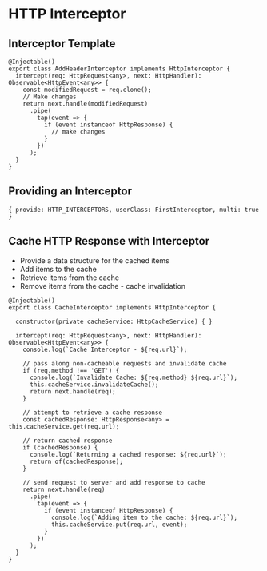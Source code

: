 # HTTP Interceptor

## Interceptor Template

```
@Injectable()
export class AddHeaderInterceptor implements HttpInterceptor {
  intercept(req: HttpRequest<any>, next: HttpHandler): Observable<HttpEvent<any>> {
    const modifiedRequest = req.clone();
    // Make changes
    return next.handle(modifiedRequest)
      .pipe(
        tap(event => {
          if (event instanceof HttpResponse) {
            // make changes
          }
        })
      );
  }
}
```

## Providing an Interceptor

```
{ provide: HTTP_INTERCEPTORS, userClass: FirstInterceptor, multi: true }
```

## Cache HTTP Response with Interceptor

- Provide a data structure for the cached items
- Add items to the cache
- Retrieve items from the cache
- Remove items from the cache - cache invalidation

```
@Injectable()
export class CacheInterceptor implements HttpInterceptor {

  constructor(private cacheService: HttpCacheService) { }

  intercept(req: HttpRequest<any>, next: HttpHandler): Observable<HttpEvent<any>> {
    console.log(`Cache Interceptor - ${req.url}`);

    // pass along non-cacheable requests and invalidate cache
    if (req.method !== 'GET') {
      console.log(`Invalidate Cache: ${req.method} ${req.url}`);
      this.cacheService.invalidateCache();
      return next.handle(req);
    }

    // attempt to retrieve a cache response
    const cachedResponse: HttpResponse<any> = this.cacheService.get(req.url);

    // return cached response
    if (cachedResponse) {
      console.log(`Returning a cached response: ${req.url}`);
      return of(cachedResponse);
    }

    // send request to server and add response to cache
    return next.handle(req)
      .pipe(
        tap(event => {
          if (event instanceof HttpResponse) {
            console.log(`Adding item to the cache: ${req.url}`);
            this.cacheService.put(req.url, event);
          }
        })
      );
  }
}
```
